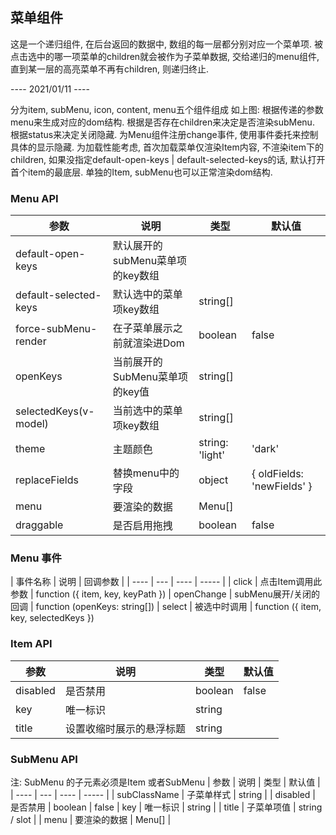 ## 菜单组件

这是一个递归组件, 在后台返回的数据中, 数组的每一层都分别对应一个菜单项.
被点击选中的哪一项菜单的children就会被作为子菜单数据, 交给递归的menu组件, 直到某一层的高亮菜单不再有children, 则递归终止.

---- 2021/01/11 ----

分为item, subMenu, icon, content, menu五个组件组成
<Template>
  <Menu :menu="menu" @change="change">
    <Item>
      <Icon />
      <content />
    </Item>
    <subMenu v-if="item.children" v-show="item.status" :menu="item.children" />
  <Menu>
</Template>
如上图:
  根据传递的参数menu来生成对应的dom结构.
  根据是否存在children来决定是否渲染subMenu.
  根据status来决定关闭隐藏.
  为Menu组件注册change事件, 使用事件委托来控制具体的显示隐藏.
  为加载性能考虑, 首次加载菜单仅渲染Item内容, 不渲染item下的children, 如果没指定default-open-keys | default-selected-keys的话, 默认打开首个item的最底层.
  单独的Item, subMenu也可以正常渲染dom结构.

### Menu API

| 参数 | 说明 | 类型 | 默认值 |
| ---- | --- | ---- | ----- |
| default-open-keys | 默认展开的subMenu菜单项的key数组 | | 
| default-selected-keys | 默认选中的菜单项key数组 | string[] | 
| force-subMenu-render | 在子菜单展示之前就渲染进Dom | boolean | false
| openKeys | 当前展开的SubMenu菜单项的key值 | string[] | 
| selectedKeys(v-model) | 当前选中的菜单项key数组 | string[] | 
| theme | 主题颜色 | string: 'light' | 'dark' | 'light'
| replaceFields | 替换menu中的字段 | object | { oldFields: 'newFields' }
| menu | 要渲染的数据 | Menu[] | 
| draggable | 是否启用拖拽 | boolean | false 

### Menu 事件

| 事件名称 | 说明 | 回调参数 |
| ---- | --- | ---- | ----- |
| click | 点击Item调用此参数 | function ({ item, key, keyPath })
| openChange | subMenu展开/关闭的回调 | function (openKeys: string[])
| select | 被选中时调用 | function ({ item, key, selectedKeys })

### Item API

| 参数 | 说明 | 类型 | 默认值 |
| ---- | --- | ---- | ----- |
| disabled | 是否禁用 | boolean | false
| key | 唯一标识 | string | 
| title | 设置收缩时展示的悬浮标题 | string | 

### SubMenu API 

注: SubMenu 的子元素必须是Item 或者SubMenu
| 参数 | 说明 | 类型 | 默认值 |
| ---- | --- | ---- | ----- |
| subClassName | 子菜单样式 | string | 
| disabled | 是否禁用 | boolean | false
| key | 唯一标识 | string | 
| title | 子菜单项值 | string / slot | 
| menu | 要渲染的数据 | Menu[] | 
